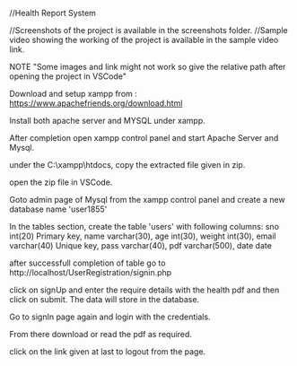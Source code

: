 //Health Report System

//Screenshots of the project is available in the screenshots folder.
//Sample video showing the working of the project is available in the sample video link.

NOTE "Some images and link might not work so give the relative path after opening the project in VSCode"

Download and setup xampp from : https://www.apachefriends.org/download.html

Install both apache server and MYSQL under xampp.

After completion open xampp control panel and start Apache Server and Mysql.

under the C:\xampp\htdocs, copy the extracted file given in zip.

open the zip file in VSCode.

Goto admin page of Mysql from the xampp control panel and create a new database name 'user1855'

In the tables section, create the table 'users' with following columns:
        sno int(20) Primary key,
        name varchar(30),
        age int(30),
        weight int(30),
        email varchar(40) Unique key,
        pass varchar(40),
        pdf varchar(500),
        date date

after successfull completion of table go to http://localhost/UserRegistration/signin.php

click on signUp and enter the require details with the health pdf and then click on submit.
The data will store in the database.

Go to signIn page again and login with the credentials.

From there download or read the pdf as required. 

click on the link given at last to logout from the page.